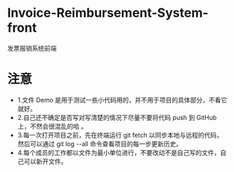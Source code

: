 # Invoice-Reimbursement-System-front

发票报销系统前端

# 注意

- 1.文件 Demo 是用于测试一些小代码用的，并不用于项目的具体部分，不看它就好。
- 2.自己还不确定是否写对写清楚的情况下尽量不要将代码 push 到 GitHub 上，不然会很混乱的哈 。
- 3.每一次打开项目之前，先在终端运行 git fetch 以同步本地与远程的代码，然后可以通过 git log --all 命令查看项目的每一步更新历史。
- 4.每个成员的工作都以文件为最小单位进行，不要改动不是自己写的文件，自己可以新开文件。
